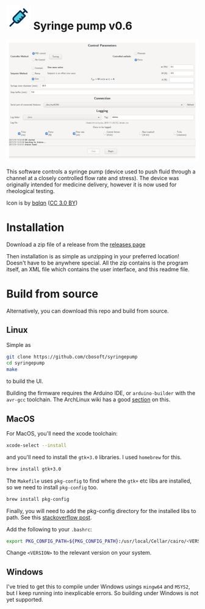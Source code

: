 # ![icon](https://github.com/cbosoft/syringepump/blob/master/icons/Adwaita/64x64/apps/syringepump.png?raw=true) Syringe pump v0.6

![v0.6 screenshot](https://github.com/cbosoft/syringepump/blob/master/screenshots/v0.6.png?raw=true)

This software controls a syringe pump (device used to push fluid through a
channel at a closely controlled flow rate and stress). The device was originally
intended for medicine delivery, however it is now used for rheological testing.

Icon is by [bqlqn](https://www.flaticon.com/authors/bqlqn) ([CC 3.0 BY](http://creativecommons.org/licenses/by/3.0/))

# Installation

Download a zip file of a release from the [releases page](https://github.com/cbosoft/syringepump/releases)

Then installation is as simple as unzipping in your preferred location! Doesn't
have to be anywhere special. All the zip contains is the program itself, an XML
file which contains the user interface, and this readme file.

# Build from source

Alternatively, you can download this repo and build from source.

## Linux

Simple as

```bash
git clone https://github.com/cbosoft/syringepump
cd syringepump
make
```

to build the UI.

Building the firmware requires the Arduino IDE, or `arduino-builder` with the
`avr-gcc` toolchain. The ArchLinux wiki has a good [section](https://wiki.archlinux.org/index.php/Arduino#Arduino-Builder)
on this.

## MacOS

For MacOS, you'll need the xcode toolchain:

```bash
xcode-select --install
```

and you'll need to install the `gtk+3.0` libraries. I used `homebrew` for this.

```bash
brew install gtk+3.0
```

The `Makefile` uses `pkg-config` to find where the `gtk+` etc libs are
installed, so we need to install `pkg-config` too.

```bash
brew install pkg-config
```

Finally, you will need to add the pkg-config directory for the installed libs to
path. See this [stackoverflow post](https://stackoverflow.com/questions/20098862/how-to-install-gtk-on-osx-for-use-with-g-gcc-compiler).

Add the following to your `.bashrc`:

```bash
export PKG_CONFIG_PATH=${PKG_CONFIG_PATH}:/usr/local/Cellar/cairo/<VERSION>/lib/pkgconfig
```

Change `<VERSION>` to the relevant version on your system.

## Windows

I've tried to get this to compile under Windows usings `mingw64` and `MSYS2`,
but I keep running into inexplicable errors. So building under Windows is not
yet supported.
